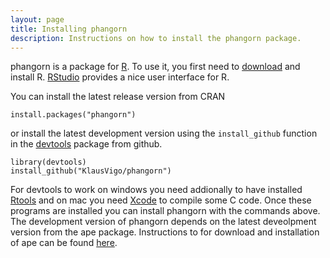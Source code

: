 ```yaml
---
layout: page
title: Installing phangorn
description: Instructions on how to install the phangorn package.
---
```


phangorn is a package for [R](http://www.r-project.org). To use it,
you first need to [download](http://cran.r-project.org/) and install
R. [RStudio](http://www.rstudio.com/) provides a nice user interface for R.

You can install the latest release version from CRAN

    install.packages("phangorn")

or install the latest development version using the `install_github` function in 
the [devtools](https://github.com/hadley/devtools) package from github.
    
    library(devtools)
    install_github("KlausVigo/phangorn")

For devtools to work on windows you need addionally to have installed [Rtools](https://cran.r-project.org/bin/windows/Rtools/) and on mac you need [Xcode](https://developer.apple.com/xcode/) to compile some C code. Once these 
programs are installed you can install phangorn with the commands above.
The development version of phangorn depends on the latest deveolpment version 
from the ape package. Instructions to for download and installation of ape can 
be found [here](http://ape-package.ird.fr/ape_installation.html).
    

    